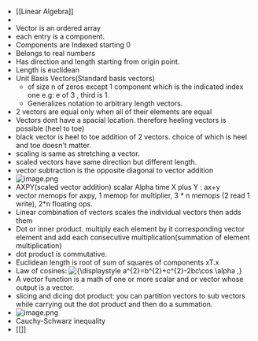 - [[Linear Algebra]]
-
- Vector is an ordered array
- each entry is a component.
- Components  are Indexed starting 0
- Belongs to real numbers
- Has direction and length starting from origin point.
- Length is euclidean
- Unit Basis Vectors(Standard basis vectors)
	- of size n of zeros except 1 component which is the indicated index one e.g: e of 3 , third is 1.
	- Generalizes notation to arbitrary length vectors.
- 2 vectors are equal only when all of their elements are equal
- Vectors dont have a spacial location. therefore heeling vectors is possible (heel to toe)
- black vector is heel to toe addition of 2 vectors. choice of which is heel and toe doesn't matter.
- scaling is same as stretching a vector.
- scaled vectors have same direction but different length.
- vector subtraction is the opposite diagonal to vector addition
- ![image.png](../assets/image_1669070858511_0.png)
- AXPY(scaled vector addition) scalar Alpha time X plus Y  : ax+y
- vector memops for axpy, 1 memop for multiplier, 3 * n memops (2 read 1 write), 2*n floating ops.
- Linear combination of vectors scales the individual vectors then adds them
- Dot or inner product.
  multiply each element by it corresponding vector element and add each consecutive multiplication(summation of element multiplication)
- dot product is commutative.
- Euclidean length is root of sum of squares of components
  xT.x
- Law of cosines: 
  ![{\displaystyle a^{2}=b^{2}+c^{2}-2bc\cos \alpha ,}](https://wikimedia.org/api/rest_v1/media/math/render/svg/97e113fcfdbace3e4f6e1204ead3db64ebadd74f)
- A vector function is  a math of one or more scalar and or vector whose output is a vector.
- slicing and dicing dot product: you can partition vectors to sub vectors while carrying out the dot product and then do a summation.
- ![image.png](../assets/image_1671404156362_0.png)
- Cauchy-Schwarz inequality
- [[]]